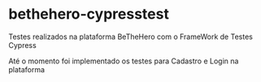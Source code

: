 # bethehero-cypresstest

Testes realizados na plataforma BeTheHero com o FrameWork de Testes Cypress

Até o momento foi implementado os testes para Cadastro e Login na plataforma
